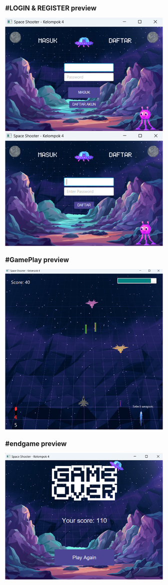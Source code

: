## #LOGIN & REGISTER preview
![Login and register](LoginRegisterPreview.png)
![Login and register](register.png)

## #GamePlay preview
![Login and register](gameplay.png)

## #endgame preview
![Login and register](image.png)
